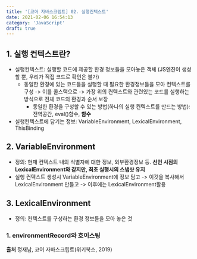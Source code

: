 ```yaml
---
title: '[코어 자바스크립트] 02. 실행컨텍스트'
date: 2021-02-06 16:54:13
category: 'JavaScript'
draft: true
---
```

## 1. 실행 컨텍스트란?
- 실행컨텍스트: 실행할 코드에 제공할 환경 정보들을 모아놓은 객체 (JS엔진이 생성할 뿐, 우리가 직접 코드로 확인은 불가)
  - 동일한 환경에 있는 코드들을 실행할 때 필요한 환경정보들을 모아 컨텍스트를 구성 -> 이를 콜스택으로 -> 가장 위의 컨텍스트와 관련있는 코드를 실행하는 방식으로 전체 코드의 환경과 순서 보장
    - 동일한 환경을 구성할 수 있는 방법(하나의 실행 컨텍스트를 만드는 방법): 전역공간, eval()함수, **함수**  
- 실행컨텍스트에 담기는 정보: VariableEnvironment, LexicalEnvironment, ThisBinding
  
## 2. VariableEnvironment
- 정의: 현재 컨텍스트 내의 식별자에 대한 정보, 외부환경정보 등. **선언 시점의 LexicalEnvironment와 같지만, 최초 실행시의 스냅샷 유지**
- 실행 컨텍스트 생성시 VariableEnvironment에 정보 담고 -> 이것을 복사해서 LexicalEnvironment 만들고 -> 이후에는 LexicalEnvironment활용
  
## 3. LexicalEnvironment
- 정의: 컨텍스트를 구성하는 환경 정보들을 모아 놓은 것
### 1. environmentRecord와 호이스팅

**출처** 정재남, 코어 자바스크립트(위키북스, 2019)
